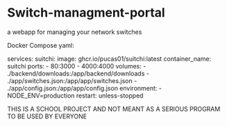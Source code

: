 # Switch-managment-portal
 a webapp for managing your network switches

Docker Compose yaml:

services: 
  suitchi: 
    image: ghcr.io/pucas01/suitchi:latest 
    container_name: suitchi 
    ports: 
      - 80:3000 
      - 4000:4000 
    volumes: 
      - ./backend/downloads:/app/backend/downloads 
      - ./app/switches.json:/app/app/switches.json 
      - ./app/config.json:/app/app/config.json 
    environment: 
      - NODE_ENV=production 
    restart: unless-stopped 

THIS IS A SCHOOL PROJECT AND NOT MEANT AS A SERIOUS PROGRAM TO BE USED BY EVERYONE